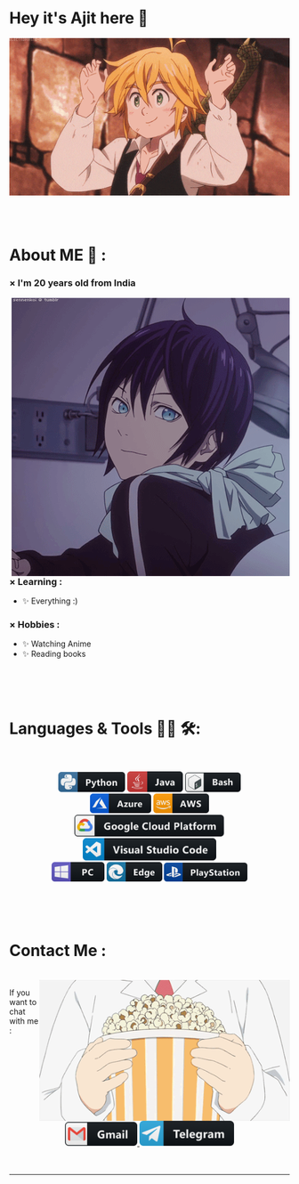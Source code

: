# Hey it's Ajit here 👋

<div align="center">
<img hight="300" width="700" alt="GIF" align="center" src="https://github.com/ajitlenka30/ajitlenka30/blob/main/assets/208593.gif">
</div>

</br>
</br>
</br>


# About ME 💬 :

### × I'm 20 years old from India

<img hight="400" width="500" alt="GIF" align="right" src="https://github.com/ajitlenka30/ajitlenka30/blob/main/assets/13626.gif">

### × Learning :
- ✨ Everything :)

### × Hobbies :
- ✨ Watching Anime
- ✨ Reading books

</br>
</br>
</br>


# Languages & Tools 👨‍💻 🛠:
</br>

<p align="center">

<!-- For more icons please follow  https://github.com/MikeCodesDotNET/ColoredBadges -->
<img src="https://github.com/ajitlenka30/ajitlenka30/blob/main/assets/icons/python.png" alt="python" width="120" hight="50">
<img src="https://github.com/ajitlenka30/ajitlenka30/blob/main/assets/icons/java.png" alt="java" width="100" hight="50">
<img src="https://github.com/ajitlenka30/ajitlenka30/blob/main/assets/icons/bash.png" alt="bash" width="100" hight="50">
</br>
<img src="https://github.com/ajitlenka30/ajitlenka30/blob/main/assets/icons/azure.png" alt="azure" width="110" hight="50">
<img src="https://github.com/ajitlenka30/ajitlenka30/blob/main/assets/icons/aws.png" alt="aws" width="100" hight="50">
</br>
<img src="https://github.com/ajitlenka30/ajitlenka30/blob/main/assets/icons/google_cloud_platform.png" alt="google_cloud_platform" width="270" hight="50">
<img src="https://github.com/ajitlenka30/ajitlenka30/blob/main/assets/icons/visualstudio_code.png" alt="visualstudio_code" width="240" hight="50">
</br>
<img src="https://github.com/ajitlenka30/ajitlenka30/blob/main/assets/icons/pc.png" alt="pc" width="95" hight="50">
<img src="https://github.com/ajitlenka30/ajitlenka30/blob/main/assets/icons/edge.png" alt="edge" width="100" hight="50">
<img src="https://github.com/ajitlenka30/ajitlenka30/blob/main/assets/icons/playstation@3x.png" alt="playstation" width="150" hight="50">
</p>
</br>
</br>
</br>



# Contact Me :

<p>
 </br>


<img hight="320" width="450" align="right" alt="GIF" src="https://github.com/ajitlenka30/ajitlenka30/blob/main/assets/15682.gif">

If you want to chat with me :

<p align="center" >
<a href="mailto:ajitlenka30@gmail.com">
 <img alt="Gmail" width="130" hight="100" src="https://github.com/ajitlenka30/ajitlenka30/blob/main/assets/icons/gmail.png" />
</a>
<a href="https://t.me/HyperNotAjitX97/">
  <img alt="Telegram" width="170" hight="100" src="https://github.com/ajitlenka30/ajitlenka30/blob/main/assets/icons/telegram.png" />
</br>
</br>
</br>
</a>
 </p>

*************

